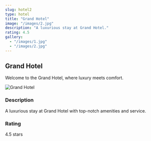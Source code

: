 ```yaml
---
slug: hotel2
type: hotel
title: "Grand Hotel"
image: "/images/2.jpg"
description: "A luxurious stay at Grand Hotel."
rating: 4.5
gallery:
  - "/images/1.jpg"
  - "/images/2.jpg"
---
```

## Grand Hotel

Welcome to the Grand Hotel, where luxury meets comfort.

![Grand Hotel]( /images/3.jpg )

### Description

A luxurious stay at Grand Hotel with top-notch amenities and service.

### Rating

4.5 stars
